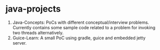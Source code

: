 java-projects
=============
1. Java-Concepts: PoCs with different conceptual/interview problems. Currently contains some sample code related to a problem for invoking two threads alternatively.
2. Guice-Learn: A small PoC using gradle, guice and embedded jetty server.
